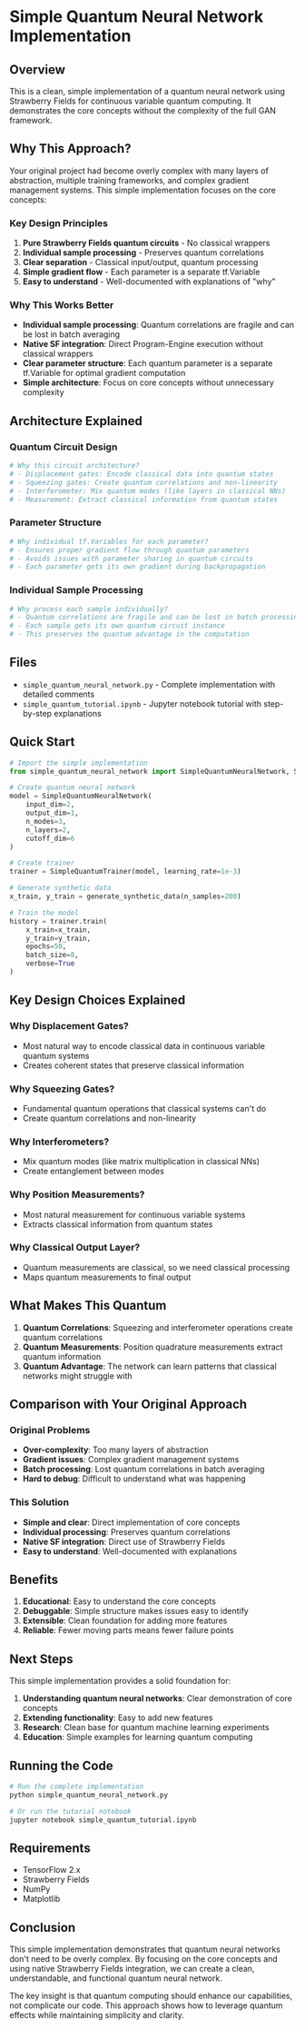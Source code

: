 # Simple Quantum Neural Network Implementation

## Overview

This is a clean, simple implementation of a quantum neural network using Strawberry Fields for continuous variable quantum computing. It demonstrates the core concepts without the complexity of the full GAN framework.

## Why This Approach?

Your original project had become overly complex with many layers of abstraction, multiple training frameworks, and complex gradient management systems. This simple implementation focuses on the core concepts:

### Key Design Principles

1. **Pure Strawberry Fields quantum circuits** - No classical wrappers
2. **Individual sample processing** - Preserves quantum correlations
3. **Clear separation** - Classical input/output, quantum processing
4. **Simple gradient flow** - Each parameter is a separate tf.Variable
5. **Easy to understand** - Well-documented with explanations of "why"

### Why This Works Better

- **Individual sample processing**: Quantum correlations are fragile and can be lost in batch averaging
- **Native SF integration**: Direct Program-Engine execution without classical wrappers
- **Clear parameter structure**: Each quantum parameter is a separate tf.Variable for optimal gradient computation
- **Simple architecture**: Focus on core concepts without unnecessary complexity

## Architecture Explained

### Quantum Circuit Design

```python
# Why this circuit architecture?
# - Displacement gates: Encode classical data into quantum states
# - Squeezing gates: Create quantum correlations and non-linearity
# - Interferometer: Mix quantum modes (like layers in classical NNs)
# - Measurement: Extract classical information from quantum states
```

### Parameter Structure

```python
# Why individual tf.Variables for each parameter?
# - Ensures proper gradient flow through quantum parameters
# - Avoids issues with parameter sharing in quantum circuits
# - Each parameter gets its own gradient during backpropagation
```

### Individual Sample Processing

```python
# Why process each sample individually?
# - Quantum correlations are fragile and can be lost in batch processing
# - Each sample gets its own quantum circuit instance
# - This preserves the quantum advantage in the computation
```

## Files

- `simple_quantum_neural_network.py` - Complete implementation with detailed comments
- `simple_quantum_tutorial.ipynb` - Jupyter notebook tutorial with step-by-step explanations

## Quick Start

```python
# Import the simple implementation
from simple_quantum_neural_network import SimpleQuantumNeuralNetwork, SimpleQuantumTrainer

# Create quantum neural network
model = SimpleQuantumNeuralNetwork(
    input_dim=2,
    output_dim=1,
    n_modes=3,
    n_layers=2,
    cutoff_dim=6
)

# Create trainer
trainer = SimpleQuantumTrainer(model, learning_rate=1e-3)

# Generate synthetic data
x_train, y_train = generate_synthetic_data(n_samples=200)

# Train the model
history = trainer.train(
    x_train=x_train,
    y_train=y_train,
    epochs=50,
    batch_size=8,
    verbose=True
)
```

## Key Design Choices Explained

### Why Displacement Gates?
- Most natural way to encode classical data in continuous variable quantum systems
- Creates coherent states that preserve classical information

### Why Squeezing Gates?
- Fundamental quantum operations that classical systems can't do
- Create quantum correlations and non-linearity

### Why Interferometers?
- Mix quantum modes (like matrix multiplication in classical NNs)
- Create entanglement between modes

### Why Position Measurements?
- Most natural measurement for continuous variable systems
- Extracts classical information from quantum states

### Why Classical Output Layer?
- Quantum measurements are classical, so we need classical processing
- Maps quantum measurements to final output

## What Makes This Quantum

1. **Quantum Correlations**: Squeezing and interferometer operations create quantum correlations
2. **Quantum Measurements**: Position quadrature measurements extract quantum information
3. **Quantum Advantage**: The network can learn patterns that classical networks might struggle with

## Comparison with Your Original Approach

### Original Problems
- **Over-complexity**: Too many layers of abstraction
- **Gradient issues**: Complex gradient management systems
- **Batch processing**: Lost quantum correlations in batch averaging
- **Hard to debug**: Difficult to understand what was happening

### This Solution
- **Simple and clear**: Direct implementation of core concepts
- **Individual processing**: Preserves quantum correlations
- **Native SF integration**: Direct use of Strawberry Fields
- **Easy to understand**: Well-documented with explanations

## Benefits

1. **Educational**: Easy to understand the core concepts
2. **Debuggable**: Simple structure makes issues easy to identify
3. **Extensible**: Clean foundation for adding more features
4. **Reliable**: Fewer moving parts means fewer failure points

## Next Steps

This simple implementation provides a solid foundation for:

1. **Understanding quantum neural networks**: Clear demonstration of core concepts
2. **Extending functionality**: Easy to add new features
3. **Research**: Clean base for quantum machine learning experiments
4. **Education**: Simple examples for learning quantum computing

## Running the Code

```bash
# Run the complete implementation
python simple_quantum_neural_network.py

# Or run the tutorial notebook
jupyter notebook simple_quantum_tutorial.ipynb
```

## Requirements

- TensorFlow 2.x
- Strawberry Fields
- NumPy
- Matplotlib

## Conclusion

This simple implementation demonstrates that quantum neural networks don't need to be overly complex. By focusing on the core concepts and using native Strawberry Fields integration, we can create a clean, understandable, and functional quantum neural network.

The key insight is that quantum computing should enhance our capabilities, not complicate our code. This approach shows how to leverage quantum effects while maintaining simplicity and clarity. 